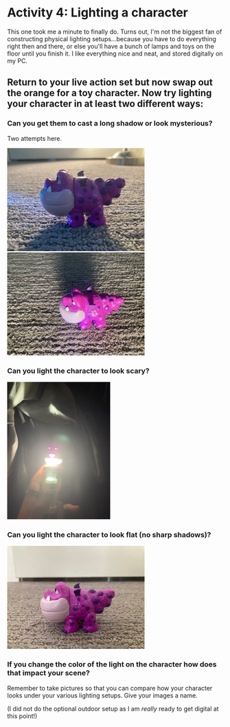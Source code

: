 # Activity 4: Lighting a character

This one took me a minute to finally do. Turns out, I'm not the biggest fan of constructing physical lighting setups...because you have to do everything right then and there, or else you'll have a bunch of lamps and toys on the floor until you finish it. I like everything nice and neat, and stored digitally on my PC. 

## Return to your live action set but now swap out the orange for a toy character. Now try lighting your character in at least two different ways: 
### Can you get them to cast a long shadow or look mysterious?
Two attempts here.

![mysterious1](https://github.com/MasqueradeOfSilence/pixar-in-a-box/blob/main/lighting/IMG_7139.jpg?raw=true)
![mysterious2](https://github.com/MasqueradeOfSilence/pixar-in-a-box/blob/main/lighting/IMG_7142.jpg?raw=true)

### Can you light the character to look scary?

![scary](https://github.com/MasqueradeOfSilence/pixar-in-a-box/blob/main/lighting/IMG_7144.jpg?raw=true)
### Can you light the character to look flat (no sharp shadows)?
![flat](https://github.com/MasqueradeOfSilence/pixar-in-a-box/blob/main/lighting/IMG_7151.jpg?raw=true)
### If you change the color of the light on the character how does that impact your scene?

Remember to take pictures so that you can compare how your character looks under your various lighting setups. Give your images a name.

(I did not do the optional outdoor setup as I am *really* ready to get digital at this point!)

